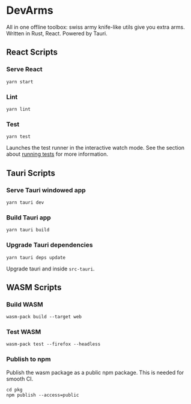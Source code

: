 # DevArms

All in one offline toolbox: swiss army knife-like utils give you extra arms.
Written in Rust, React. Powered by Tauri.

## React Scripts

### Serve React

```terminal
yarn start
```

### Lint

```terminal
yarn lint
```

### Test

```terminal
yarn test
```

Launches the test runner in the interactive watch mode.
See the section about [running tests](https://facebook.github.io/create-react-app/docs/running-tests) for more information.

## Tauri Scripts

### Serve Tauri windowed app

```terminal
yarn tauri dev
```

### Build Tauri app

```terminal
yarn tauri build
```

### Upgrade Tauri dependencies

```terminal
yarn tauri deps update
```

Upgrade tauri and inside `src-tauri`.

## WASM Scripts

### Build WASM

```terminal
wasm-pack build --target web
```

### Test WASM

```terminal
wasm-pack test --firefox --headless
```

### Publish to npm

Publish the wasm package as a public npm package. This is needed for smooth CI.

```terminal
cd pkg
npm publish --access=public
```
